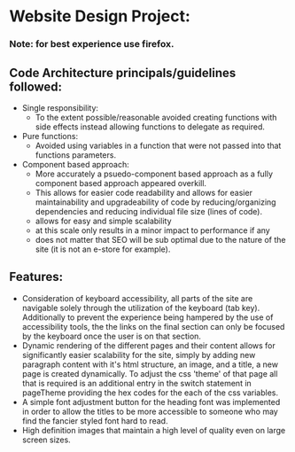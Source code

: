 # Website Design Project:

### Note: for best experience use firefox.

## Code Architecture principals/guidelines followed:

-   Single responsibility:
    -   To the extent possible/reasonable avoided creating functions with side effects instead allowing functions to delegate as required.
-   Pure functions:
    -   Avoided using variables in a function that were not passed into that functions parameters.
-   Component based approach:
    -   More accurately a psuedo-component based approach as a fully component based approach appeared overkill.
    -   This allows for easier code readability and allows for easier maintainability and upgradeability of code by reducing/organizing dependencies and reducing individual file size (lines of code).
    -   allows for easy and simple scalability
    -   at this scale only results in a minor impact to performance if any
    -   does not matter that SEO will be sub optimal due to the nature of the site (it is not an e-store for example).

## Features:

-   Consideration of keyboard accessibility, all parts of the site are navigable solely through the utilization of the keyboard (tab key). Additionally to prevent the experience being hampered by the use of accessibility tools, the the links on the final section can only be focused by the keyboard once the user is on that section.
-   Dynamic rendering of the different pages and their content allows for significantly easier scalability for the site, simply by adding new paragraph content with it's html structure, an image, and a title, a new page is created dynamically. To adjust the css 'theme' of that page all that is required is an additional entry in the switch statement in pageTheme providing the hex codes for the each of the css variables.
-   A simple font adjustment button for the heading font was implemented in order to allow the titles to be more accessible to someone who may find the fancier styled font hard to read.
-   High definition images that maintain a high level of quality even on large screen sizes.
